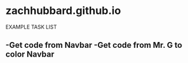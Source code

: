 # zachhubbard.github.io

EXAMPLE TASK LIST

-Get code from Navbar
-Get code from Mr. G to color Navbar
-
